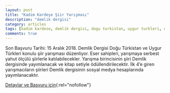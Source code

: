 ```yaml
---
layout: post
title: "Kadim Kardeşe Şiir Yarışması"
description: "demlik dergisi"
category: articles
tags: [kadim kardese, demlik dergisi, dogu turkistan, uygur turkleri, oyku, hikaye, yarisma]
comments: true
---
```


Son Başvuru Tarihi: 15 Aralık 2018.
Demlik Dergisi Doğu Türkistan ve Uygur Türkleri konulu şiir yarışması düzenliyor.
Eser sahipleri, yarışmaya serbest yahut ölçülü şiirlerle katılabilecekler.
Yarışma birincisinin şiiri Demlik dergisinde yayımlanacak ve kitap setiyle ödüllendirilecektir.
İlk 4’e giren yarışmacıların şiirleri Demlik dergisinin sosyal medya hesaplarında yayımlanacaktır.

[Detaylar ve Başvuru için](http://millidusunce.com/kadim-kardese-siir-yarismasi/){:rel="nofollow"}